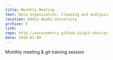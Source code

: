 ```yaml
---
title: Monthly Meeting
text: Data organization, Cleaning and analysis
location: Addid Ababa University
archive: Y
link: 
repo: http://swcarpentry.github.io/git-novice/
date: 2018-01-09
---
```

Monthly meeting & git training session
